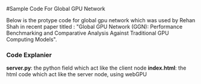 #Sample Code For Global GPU Network

Below is the protype code for global gpu network which was used by Rehan Shah in recent paper titled : "Global GPU Network (GGN): Performance Benchmarking and Comparative Analysis Against Traditional GPU Computing Models".


### Code Explanier 

**server.py**: the python field which act like the client node
**index.html**: the html code which act like the server node, using webGPU
